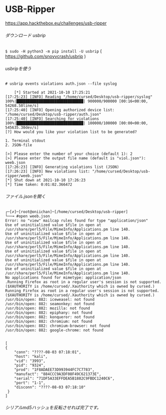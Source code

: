 # USB-Ripper
https://app.hackthebox.eu/challenges/usb-ripper

###### ダウンロード usbrip

`$ sudo -H python3 -m pip install -U usbrip`
( https://github.com/snovvcrash/usbrip )

###### usbripを使う

`# usbrip events violations auth.json --file syslog`

		[*] Started at 2021-10-10 17:25:21
	[17:25:23] [INFO] Reading "/home/cursed/Desktop/usb-ripper/syslog"
	100%|██████████████████████████████| 900000/900000 [00:16<00:00, 54268.58line/s]
	[17:25:40] [INFO] Opening authorized device list: "/home/cursed/Desktop/usb-ripper/auth.json"
	[17:25:40] [INFO] Searching for violations
	100%|██████████████████████████████| 100000/100000 [00:00<00:00, 545635.30dev/s]
	[?] How would you like your violation list to be generated?

    1. Terminal stdout
    2. JSON-file

	[>] Please enter the number of your choice (default 1): 2
	[>] Please enter the output file name (default is "viol.json"): weeb.json
	[17:26:23] [INFO] Generating violations list (JSON)
	[17:26:23] [INFO] New violations list: "/home/cursed/Desktop/usb-ripper/weeb.json"
	[*] Shut down at 2021-10-10 17:26:23
	[*] Time taken: 0:01:02.366472
  
  ###### ファイル.jsonを開く
  
	
	┌─[✗]─[root@oniichan]─[/home/cursed/Desktop/usb-ripper]
	└──╼ #open weeb.json
	Error: no "view" mailcap rules found for type "application/json"
	Use of uninitialized value $file in open at /usr/share/perl5/File/MimeInfo/Applications.pm line 140.
	Use of uninitialized value $file in open at /usr/share/perl5/File/MimeInfo/Applications.pm line 140.
	Use of uninitialized value $file in open at /usr/share/perl5/File/MimeInfo/Applications.pm line 140.
	Use of uninitialized value $file in open at /usr/share/perl5/File/MimeInfo/Applications.pm line 140.
	Use of uninitialized value $file in open at /usr/share/perl5/File/MimeInfo/Applications.pm line 140.
	Use of uninitialized value $file in open at /usr/share/perl5/File/MimeInfo/Applications.pm line 140.
	No applications found for mimetype: application/json
	.Running Firefox as root in a regular user's session is not supported.  ($XAUTHORITY is /home/cursed/.Xauthority which is owned by cursed.)
	Running Firefox as root in a regular user's session is not supported.  ($XAUTHORITY is /home/cursed/.Xauthority which is owned by cursed.)
	/usr/bin/open: 882: iceweasel: not found
	/usr/bin/open: 882: seamonkey: not found
	/usr/bin/open: 882: mozilla: not found
	/usr/bin/open: 882: epiphany: not found
	/usr/bin/open: 882: konqueror: not found
	/usr/bin/open: 882: chromium: not found
	/usr/bin/open: 882: chromium-browser: not found
	/usr/bin/open: 882: google-chrome: not found

                                                                               
	[                                                                              
    {                                                                          
        "conn": "????-08-03 07:18:01",
        "host": "kali",                                                        
        "vid": "3993",                                                         
        "pid": "9324",                                                         
        "prod": "1F8ADAEE73D993944FC7C7783",                                   
        "manufact": "884CCC9A3DF08F49C621373E",                                
        "serial": "71DF5A33EFFDEA5B1882C9FBDC1240C6",                          
        "port": "1-1",                                                         
        "disconn": "????-08-03 07:18:10"                                       
   	 }                                                                          
	]
  
###### シリアルmd5ハッシュを反転させれば完了です。
  
